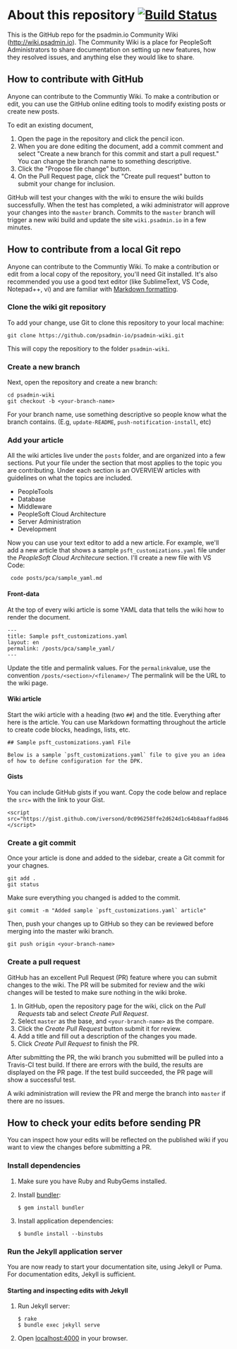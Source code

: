 # About this repository [![Build Status](https://travis-ci.org/psadmin-io/psadmin-wiki.svg?branch=master)](https://travis-ci.org/psadmin-io/psadmin-wiki)

This is the GitHub repo for the psadmin.io Community Wiki (<http://wiki.psadmin.io>). The Community Wiki is a place for PeopleSoft Administrators to share documentation on setting up new features, how they resolved issues, and anything else they would like to share.

## How to contribute with GitHub

Anyone can contribute to the Communtiy Wiki. To make a contribution or edit, you can use the GitHub online editing tools to modify existing posts or create new posts.

To edit an existing document, 

1. Open the page in the repository and click the pencil icon. 
1. When you are done editing the document, add a commit comment and select "Create a new branch for this commit and start a pull request." You can change the branch name to something descriptive.
1. Click the "Propose file change" button.
1. On the Pull Request page, click the "Create pull request" button to submit your change for inclusion.

GitHub will test your changes with the wiki to ensure the wiki builds successfully. When the test has completed, a wiki administrator will approve your changes into the `master` branch. Commits to the `master` branch will trigger a new wiki build and update the site `wiki.psadmin.io` in a few minutes.

## How to contribute from a local Git repo

Anyone can contribute to the Communtiy Wiki. To make a contribution or edit from a local copy of the repository, you'll need Git installed. It's also recommended you use a good text editor (like SublimeText, VS Code, Notepad++, vi) and are familiar with [Markdown formatting](https://guides.github.com/features/mastering-markdown/). 

### Clone the wiki git repository

To add your change, use Git to clone this repository to your local machine:

    git clone https://github.com/psadmin-io/psadmin-wiki.git

This will copy the repositiory to the folder `psadmin-wiki`. 

### Create a new branch

Next, open the repository and create a new branch:

    cd psadmin-wiki
    git checkout -b <your-branch-name>

For your branch name, use something descriptive so people know what the branch contains. (E.g, `update-README`, `push-notification-install`, etc)

### Add your article

All the wiki articles live under the `posts` folder, and are organized into a few sections. Put your file under the section that most applies to the topic you are contributing. Under each section is an OVERVIEW articles with guidelines on what the topics are included.

* PeopleTools
* Database
* Middleware
* PeopleSoft Cloud Architecture
* Server Administration
* Development

Now you can use your text editor to add a new article. For example, we'll add a new article that shows a sample `psft_customizations.yaml` file under the *PeopleSoft Cloud Architecure* section. I'll create a new file with VS Code:

     code posts/pca/sample_yaml.md

#### Front-data

At the top of every wiki article is some YAML data that tells the wiki how to render the document.

    ---
    title: Sample psft_customizations.yaml
    layout: en
    permalink: /posts/pca/sample_yaml/
    ---

Update the title and permalink values. For the `permalink`value, use the convention `/posts/<section>/<filename>/` The permalink will be the URL to the wiki page.

#### Wiki article

Start the wiki article with a heading (two `##`) and the title. Everything after here is the article. You can use Markdown formatting throughout the article to create code blocks, headings, lists, etc.

    ## Sample psft_customizations.yaml File

    Below is a sample `psft_customizations.yaml` file to give you an idea of how to define configuration for the DPK.

#### Gists

You can include GitHub gists if you want. Copy the code below and replace the `src=` with the link to your Gist.

    <script src="https://gist.github.com/iversond/0c096258ffe2d624d1c64b8aaffad846.js"> </script>

### Create a git commit

Once your article is done and added to the sidebar, create a Git commit for your chagnes.

    git add .
    git status 

Make sure everything you changed is added to the commit.

    git commit -m "Added sample `psft_customizations.yaml` article"

Then, push your changes up to GitHub so they can be reviewed before merging into the master wiki branch.

    git push origin <your-branch-name>

### Create a pull request

GitHub has an excellent Pull Request (PR) feature where you can submit changes to the wiki. The PR will be submited for review and the wiki changes will be tested to make sure nothing in the wiki broke.

1. In GitHub, open the repository page for the wiki, click on the *Pull Requests* tab and select *Create Pull Request*.
1. Select `master` as the base, and `<your-branch-name>` as the compare.
1. Click the *Create Pull Request* button submit it for review.
1. Add a title and fill out a description of the changes you made.
1. Click *Create Pull Request* to finish the PR.

After submitting the PR, the wiki branch you submitted will be pulled into a Travis-CI test build. If there are errors with the build, the results are displayed on the PR page. If the test build succeeded, the PR page will show a successful test.

A wiki administration will review the PR and merge the branch into `master` if there are no issues.

## How to check your edits before sending PR

You can inspect how your edits will be reflected on the published wiki if you want to view the changes before submitting a PR. 

### Install dependencies

1. Make sure you have Ruby and RubyGems installed.

1. Install [bundler](http://bundler.io/):

    ```sh-session
    $ gem install bundler
    ```

1. Install application dependencies:

    ```sh-session
    $ bundle install --binstubs
    ```

### Run the Jekyll application server

You are now ready to start your documentation site, using Jekyll or Puma.
For documentation edits, Jekyll is sufficient.

#### Starting and inspecting edits with Jekyll

1. Run Jekyll server:

    ```sh-session
    $ rake
    $ bundle exec jekyll serve
    ```

1. Open [localhost:4000](http://localhost:4000/) in your browser.

